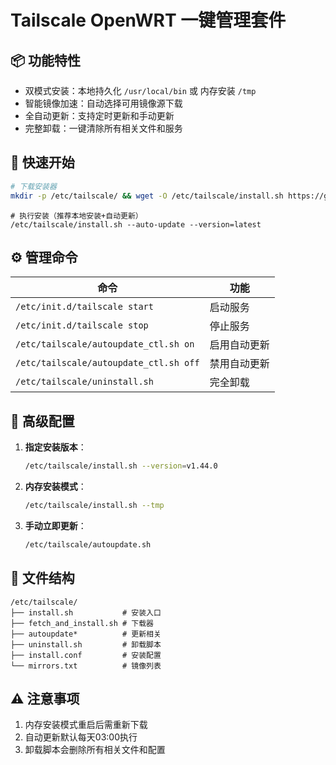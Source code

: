 # Tailscale OpenWRT 一键管理套件

## 📦 功能特性
- 双模式安装：本地持久化 `/usr/local/bin` 或 内存安装 `/tmp`
- 智能镜像加速：自动选择可用镜像源下载
- 全自动更新：支持定时更新和手动更新
- 完整卸载：一键清除所有相关文件和服务

## 🚀 快速开始
```bash
# 下载安装器
mkdir -p /etc/tailscale/ && wget -O /etc/tailscale/install.sh https://ghfast.top/https://raw.githubusercontent.com/CH3NGYZ/ts-test/main/install.sh && chmod +x /etc/tailscale/install.sh
```
```
# 执行安装（推荐本地安装+自动更新）
/etc/tailscale/install.sh --auto-update --version=latest
```

## ⚙️ 管理命令
| 命令 | 功能 |
|------|------|
| `/etc/init.d/tailscale start` | 启动服务 |
| `/etc/init.d/tailscale stop` | 停止服务 |
| `/etc/tailscale/autoupdate_ctl.sh on` | 启用自动更新 |
| `/etc/tailscale/autoupdate_ctl.sh off` | 禁用自动更新 |
| `/etc/tailscale/uninstall.sh` | 完全卸载 |

## 🔧 高级配置
1. **指定安装版本**：
   ```bash
   /etc/tailscale/install.sh --version=v1.44.0
   ```

2. **内存安装模式**：
   ```bash
   /etc/tailscale/install.sh --tmp
   ```

3. **手动立即更新**：
   ```bash
   /etc/tailscale/autoupdate.sh
   ```

## 📂 文件结构
```
/etc/tailscale/
├── install.sh           # 安装入口
├── fetch_and_install.sh # 下载器
├── autoupdate*          # 更新相关
├── uninstall.sh         # 卸载脚本
├── install.conf         # 安装配置
└── mirrors.txt          # 镜像列表
```

## ⚠️ 注意事项
1. 内存安装模式重启后需重新下载
2. 自动更新默认每天03:00执行
3. 卸载脚本会删除所有相关文件和配置
